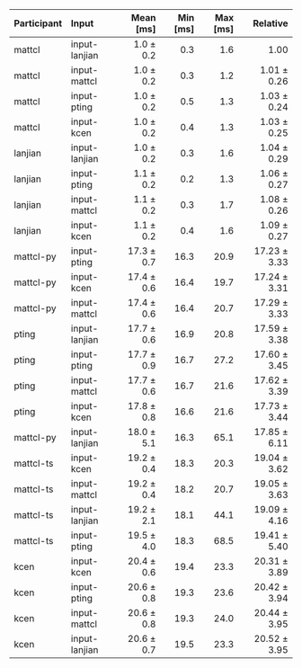 | Participant | Input | Mean [ms] | Min [ms] | Max [ms] | Relative |
|:---|:---|---:|---:|---:|---:|
| mattcl | input-lanjian | 1.0 ± 0.2 | 0.3 | 1.6 | 1.00 |
| mattcl | input-mattcl | 1.0 ± 0.2 | 0.3 | 1.2 | 1.01 ± 0.26 |
| mattcl | input-pting | 1.0 ± 0.2 | 0.5 | 1.3 | 1.03 ± 0.24 |
| mattcl | input-kcen | 1.0 ± 0.2 | 0.4 | 1.3 | 1.03 ± 0.25 |
| lanjian | input-lanjian | 1.0 ± 0.2 | 0.3 | 1.6 | 1.04 ± 0.29 |
| lanjian | input-pting | 1.1 ± 0.2 | 0.2 | 1.3 | 1.06 ± 0.27 |
| lanjian | input-mattcl | 1.1 ± 0.2 | 0.3 | 1.7 | 1.08 ± 0.26 |
| lanjian | input-kcen | 1.1 ± 0.2 | 0.4 | 1.6 | 1.09 ± 0.27 |
| mattcl-py | input-pting | 17.3 ± 0.7 | 16.3 | 20.9 | 17.23 ± 3.33 |
| mattcl-py | input-kcen | 17.4 ± 0.6 | 16.4 | 19.7 | 17.24 ± 3.31 |
| mattcl-py | input-mattcl | 17.4 ± 0.6 | 16.4 | 20.7 | 17.29 ± 3.33 |
| pting | input-lanjian | 17.7 ± 0.6 | 16.9 | 20.8 | 17.59 ± 3.38 |
| pting | input-pting | 17.7 ± 0.9 | 16.7 | 27.2 | 17.60 ± 3.45 |
| pting | input-mattcl | 17.7 ± 0.6 | 16.7 | 21.6 | 17.62 ± 3.39 |
| pting | input-kcen | 17.8 ± 0.8 | 16.6 | 21.6 | 17.73 ± 3.44 |
| mattcl-py | input-lanjian | 18.0 ± 5.1 | 16.3 | 65.1 | 17.85 ± 6.11 |
| mattcl-ts | input-kcen | 19.2 ± 0.4 | 18.3 | 20.3 | 19.04 ± 3.62 |
| mattcl-ts | input-mattcl | 19.2 ± 0.4 | 18.2 | 20.7 | 19.05 ± 3.63 |
| mattcl-ts | input-lanjian | 19.2 ± 2.1 | 18.1 | 44.1 | 19.09 ± 4.16 |
| mattcl-ts | input-pting | 19.5 ± 4.0 | 18.3 | 68.5 | 19.41 ± 5.40 |
| kcen | input-kcen | 20.4 ± 0.6 | 19.4 | 23.3 | 20.31 ± 3.89 |
| kcen | input-pting | 20.6 ± 0.8 | 19.3 | 23.6 | 20.42 ± 3.94 |
| kcen | input-mattcl | 20.6 ± 0.8 | 19.3 | 24.0 | 20.44 ± 3.95 |
| kcen | input-lanjian | 20.6 ± 0.7 | 19.5 | 23.3 | 20.52 ± 3.95 |

